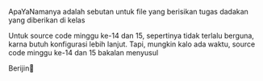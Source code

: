 ApaYaNamanya adalah sebutan untuk file yang berisikan tugas dadakan yang diberikan di kelas


Untuk source code minggu ke-14 dan 15, sepertinya tidak terlalu berguna, karna butuh konfigurasi lebih lanjut. Tapi, mungkin kalo ada waktu, source code minggu ke-14 dan 15 bakalan menyusul

Berijin🙏

